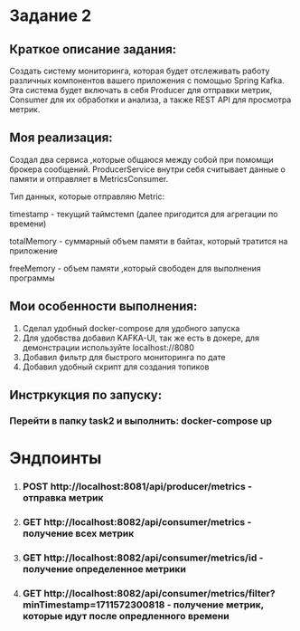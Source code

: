 # Задание 2

## Краткое описание задания:
Создать систему мониторинга, которая будет отслеживать работу различных компонентов 
вашего приложения с помощью Spring Kafka. Эта система будет включать в себя Producer 
для отправки метрик, Consumer для их обработки и анализа, а также REST API для просмотра метрик.

## Моя реализация:
Создал два сервиса ,которые общаюся между собой при помомщи брокера сообщений. 
ProducerService внутри себя считывает данные о памяти и отправляет в MetricsConsumer. 

Тип данных, которые отправляю Metric:

timestamp - текущий таймстемп (далее пригодится для агрегации по времени)

totalMemory - суммарный объем памяти в байтах, который тратится на приложение

freeMemory - объем памяти ,который свободен для выполнения программы

## Мои особенности выполнения:
1) Сделал удобный docker-compose для удобного запуска
2) Для удобвства добавил KAFKA-UI, так же есть в докере, для демонстрации используйте localhost://8080
3) Добавил фильтр для быстрого мониторинга по дате
4) Добавил удобный скрипт для создания топиков

## Инстркукция по запуску:

### Перейти в папку task2 и выполнить: docker-compose up

# Эндпоинты 

1) ### POST http://localhost:8081/api/producer/metrics - отправка метрик
2) ### GET http://localhost:8082/api/consumer/metrics - получение всех метрик
3) ### GET http://localhost:8082/api/consumer/metrics/id - получение определенное метрики
4) ### GET http://localhost:8082/api/consumer/metrics/filter?minTimestamp=1711572300818 - получение метрик, которые идут после опредленного времени